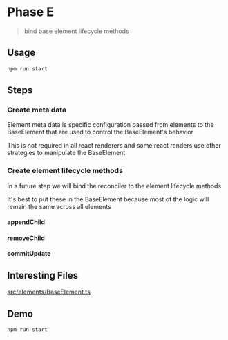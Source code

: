 # Phase E

> bind base element lifecycle methods

## Usage

```sh
npm run start
```

## Steps

### Create meta data

Element meta data is specific configuration passed from elements to the BaseElement
that are used to control the BaseElement's behavior

This is not required in all react renderers and some react renders use other
strategies to manipulate the BaseElement

### Create element lifecycle methods

In a future step we will bind the reconciler to the element lifecycle methods

It's best to put these in the BaseElement because most of the logic will remain
the same across all elements

#### appendChild

#### removeChild

#### commitUpdate

## Interesting Files

[src/elements/BaseElement.ts](src/elements/BaseElement.ts)

## Demo

```sh
npm run start
```

